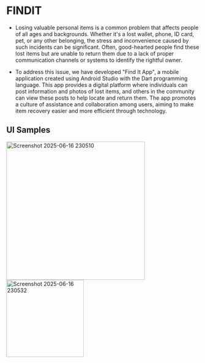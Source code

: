 # FINDIT
- Losing valuable personal items is a common problem that affects people of all ages and backgrounds. Whether it's a lost wallet, phone, ID card, pet, or any other belonging, the stress and inconvenience caused by such incidents can be significant. Often, good-hearted people find these lost items but are unable to return them due to a lack of proper communication channels or systems to identify the rightful owner.
  
- To address this issue, we have developed "Find It App", a mobile application created using Android Studio with the Dart programming language. This app provides a digital platform where individuals can post information and photos of lost items, and others in the community can view these posts to help locate and return them. The app promotes a culture of assistance and collaboration among users, aiming to make item recovery easier and more efficient through technology.

## UI Samples

<img width="362" alt="Screenshot 2025-06-16 230510" src="https://github.com/user-attachments/assets/b34ab202-8dbb-4222-ac3e-e93726997ae8" />
<br>
<img width="202" alt="Screenshot 2025-06-16 230532" src="https://github.com/user-attachments/assets/a4ac4c4d-7f7e-4834-be38-2afb185d7a07" />
